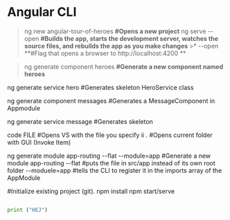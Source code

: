 # Angular CLI

> ng new angular-tour-of-heroes   **#Opens a new project**
> ng serve --open                 **#Builds the app, starts the development server, watches the source files, and rebuilds the app as you make changes**
    >* --open                      **#Flag that opens a browser to http://localhost:4200 **
	
> ng generate component heroes    **#Generate a new component named heroes**

ng generate service hero        #Generates skeleton HeroService class

ng generate component messages  #Generates a MessageComponent in Appmodule 

ng generate service message     #Generates skeleton 
	
code FILE                       #Opens VS with the file you specify
ii .                            #Opens current folder with GUI (Invoke Item) 


ng generate module app-routing --flat --module=app	#Generate a new module app-routing
	--flat #puts the file in src/app instead of its own root folder
	--moduele=app #tells the CLI to register it in the imports array of the AppModule
	
#Initialize existing project (git).
npm install
npm start/serve 

```python

print ("HEJ")
```
